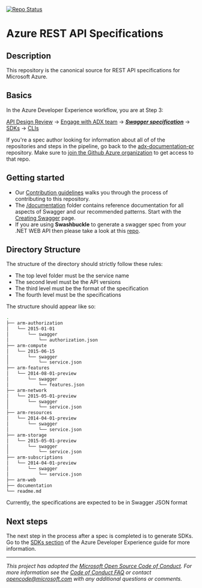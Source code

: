 [![Repo Status](https://travis-ci.com/Azure/azure-rest-api-specs-pr.svg?token=xo9zuajRdvztgZpxFirm&branch=master)](https://travis-ci.com/Azure/azure-rest-api-specs-pr)

# Azure REST API Specifications

## Description

This repository is the canonical source for REST API specifications for Microsoft Azure.

## Basics
In the Azure Developer Experience workflow, you are at Step 3:

[API Design Review](https://github.com/Azure/adx-documentation-pr#begin-api-design-review) -> [Engage with ADX team](https://github.com/Azure/adx-documentation-pr/blob/master/README.md#engage-with-adx-team) -> _**[Swagger specification](https://github.com/Azure/adx-documentation-pr#create-swagger-specification)**_ -> [SDKs](https://github.com/Azure/adx-documentation-pr#sdks) -> [CLIs](https://github.com/Azure/adx-documentation-pr#clis)

If you're a spec author looking for information about all of of the repositories and steps in the pipeline, go back to the [adx-documentation-pr](https://github.com/Azure/adx-documentation-pr) repository. Make sure to [join the Github Azure organization](http://aka.ms/azuregithub) to get access to that repo.

## Getting started
- Our [Contribution guidelines](./.github/CONTRIBUTING.md) walks you through the process of contributing to this repository.
- The [/documentation](./documentation/) folder contains reference documentation for all aspects of Swagger and our recommended patterns. Start with the [Creating Swagger](./documentation/creating-swagger.md) page.
- If you are using **Swashbuckle** to generate a swagger spec from your .NET WEB API then please take a look at this [repo]( https://github.com/Azure/swashbuckle-resource-provider).

## Directory Structure

The structure of the directory should strictly follow these rules:
- The top level folder must be the service name
- The second level must be the API versions
- The third level must be the format of the specification
- The fourth level must be the specifications

The structure should appear like so:
```bash
.
├── arm-authorization
│   └── 2015-01-01
│       └── swagger
│           └── authorization.json
├── arm-compute
│   └── 2015-06-15
│       └── swagger
│           └── service.json
├── arm-features
│   └── 2014-08-01-preview
│       └── swagger
│           └── features.json
├── arm-network
│   └── 2015-05-01-preview
│       └── swagger
│           └── service.json
├── arm-resources
│   └── 2014-04-01-preview
│       └── swagger
│           └── service.json
├── arm-storage
│   └── 2015-05-01-preview
│       └── swagger
│           └── service.json
├── arm-subscriptions
│   └── 2014-04-01-preview
│       └── swagger
│           └── service.json
├── arm-web
├── documentation
└── readme.md
```

Currently, the specifications are expected to be in Swagger JSON format

## Next steps
The next step in the process after a spec is completed is to generate SDKs. Go to the [SDKs section](https://github.com/Azure/adx-documentation-pr#sdks) of the Azure Developer Experience guide for more information.

---
_This project has adopted the [Microsoft Open Source Code of Conduct](https://opensource.microsoft.com/codeofconduct/). For more information see the [Code of Conduct FAQ](https://opensource.microsoft.com/codeofconduct/faq/) or contact [opencode@microsoft.com](mailto:opencode@microsoft.com) with any additional questions or comments._